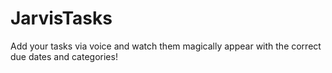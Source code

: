 # JarvisTasks

Add your tasks via voice and watch them magically appear with the correct due dates and categories!

